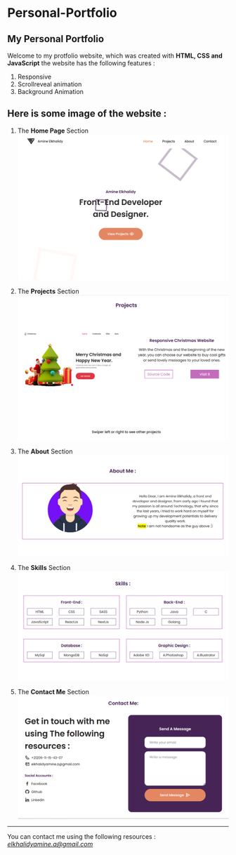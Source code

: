 # Personal-Portfolio
## My Personal Portfolio

Welcome to my protfolio website, which was created with **HTML, CSS and JavaScript**
the website has the following features :
1. Responsive
2. Scrollreveal animation
3. Background Animation

Here is some image of the website :
----------------------------------
1. The **Home Page** Section
![](./assets/Pictures/capture-one.png)

2. The **Projects** Section
![](./assets/Pictures/capture-two.png)

3. The **About** Section
![](./assets/Pictures/capture-three.png)

4. The **Skills** Section
![](./assets/Pictures/capture-four.png)

5. The **Contact Me** Section
![](./assets/Pictures/capture-five.png)

----------------------------------
You can contact me using the following resources :
*elkhalidyamine.a@gmail.com*
